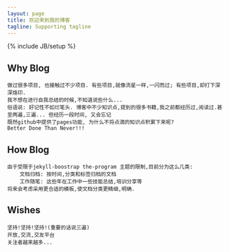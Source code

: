 ```yaml
---
layout: page
title: 欢迎来到我的博客
tagline: Supporting tagline
---
```

{% include JB/setup %}

## Why Blog

    做过很多项目, 也接触过不少项目. 有些项目,就像流星一样,一闪而过; 有些项目,却打下深深烙印.
    我不想在进行自我总结的时候,不知道说些什么...
    俗语说: 好记性不如烂笔头. 博客中不少知识点,提到的很多书籍,我之前都经历过,阅读过.甚至两遍,三遍... 但经历一段时间, 又会忘记
    既然github中提供了pages功能, 为什么不将点滴的知识点积累下来呢?
    Better Done Than Never!!!


## How Blog

    由于受限于jekyll-boostrap the-program 主题的限制,目前分为这么几类:
        文档归档: 按时间,分类和标签归档的文档
        工作随笔: 这些年在工作中一些技能总结,培训分享等
    将来会考虑采用更合适的模板,使文档分类更精细,明确.

## Wishes

    坚持!坚持!坚持!(重要的话说三遍)
    开放,交流,交友平台
    关注者越来越多...
 

